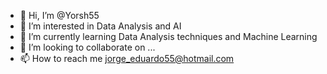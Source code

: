 - 👋 Hi, I’m @Yorsh55
- 👀 I’m interested in Data Analysis and AI
- 🌱 I’m currently learning Data Analysis techniques and Machine Learning
- 💞️ I’m looking to collaborate on ...
- 📫 How to reach me jorge_eduardo55@hotmail.com


<!---
Yorsh55/Yorsh55 is a ✨ special ✨ repository because its `README.md` (this file) appears on your GitHub profile.
You can click the Preview link to take a look at your changes.
--->
